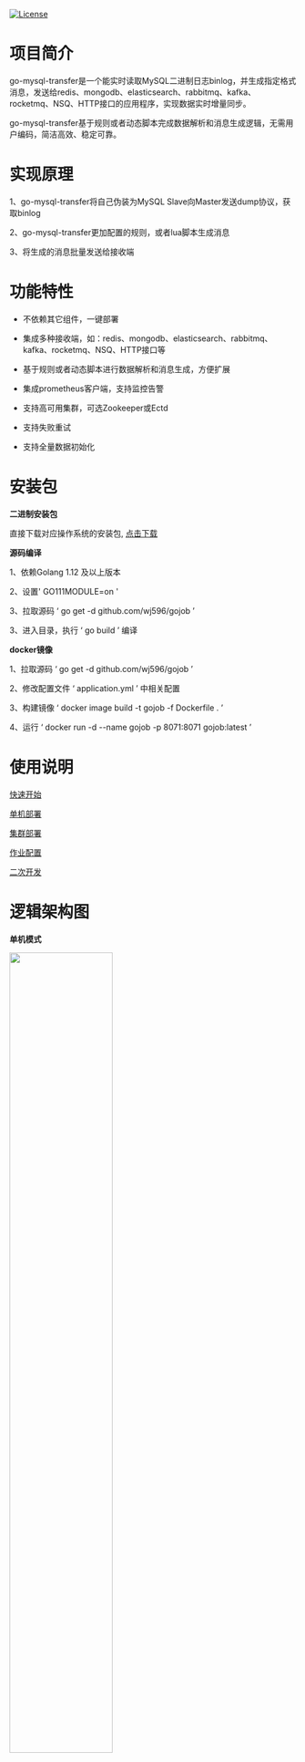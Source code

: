 [![License](https://img.shields.io/badge/license-Apache%202-4EB1BA.svg)](https://www.apache.org/licenses/LICENSE-2.0.html)

# 项目简介

go-mysql-transfer是一个能实时读取MySQL二进制日志binlog，并生成指定格式消息，发送给redis、mongodb、elasticsearch、rabbitmq、kafka、rocketmq、NSQ、HTTP接口的应用程序，实现数据实时增量同步。

go-mysql-transfer基于规则或者动态脚本完成数据解析和消息生成逻辑，无需用户编码，简洁高效、稳定可靠。

# 实现原理

1、go-mysql-transfer将自己伪装为MySQL Slave向Master发送dump协议，获取binlog

2、go-mysql-transfer更加配置的规则，或者lua脚本生成消息

3、将生成的消息批量发送给接收端


# 功能特性

- 不依赖其它组件，一键部署

- 集成多种接收端，如：redis、mongodb、elasticsearch、rabbitmq、kafka、rocketmq、NSQ、HTTP接口等

- 基于规则或者动态脚本进行数据解析和消息生成，方便扩展

- 集成prometheus客户端，支持监控告警

- 支持高可用集群，可选Zookeeper或Ectd

- 支持失败重试

- 支持全量数据初始化

# 安装包

**二进制安装包**

直接下载对应操作系统的安装包, [点击下载](https://github.com/wj596/gojob/releases)

**源码编译**

1、依赖Golang 1.12 及以上版本

2、设置' GO111MODULE=on '

3、拉取源码 ‘ go get -d github.com/wj596/gojob ’

3、进入目录，执行 ‘ go build ’  编译

**docker镜像**

1、拉取源码 ‘ go get -d github.com/wj596/gojob ’

2、修改配置文件 ‘ application.yml ’ 中相关配置

3、构建镜像 ‘ docker image build -t gojob -f Dockerfile . ’

4、运行 ‘ docker run -d --name gojob -p 8071:8071 gojob:latest ’

# 使用说明

[快速开始](https://github.com/wj596/gojob/wiki/faststart?_blank)

[单机部署](https://github.com/wj596/gojob/wiki/standalone?_blank)

[集群部署](https://github.com/wj596/gojob/wiki/cluster?_blank)

[作业配置](https://github.com/wj596/gojob/wiki/deploy?_blank)

[二次开发](https://github.com/wj596/gojob/wiki/develop?_blank)

# 逻辑架构图

**单机模式**

<img src="https://github.com/wj596/shares/blob/master/gojob/gojob1.png" width="60%">

单机模式下主要运行逻辑：

1、通过WEB界面定义作业元数据，并保存到本地存储引擎

3、任务调度器从本地持久化存储获取作业调度信息

4、按照执行节点选择策略或数据分片策略，选取执行节点，发送HTTP调用请求到执行节点

5、调度日志异步多写到各个MySQL节点

**集群模式**

<img src="https://github.com/wj596/shares/blob/master/gojob/gojob2.png" width="60%">  

集群模式下主要运行逻辑：

1、Raft选举算法选取主节点

2、在WEB界面定义作业元数据，通过Raft强数据一致性协议将数据复制到其他节点

3、各节点将作业元数据保存到本地存储引擎 

6、主节点从本地持久化存储获取调度信息

7、主节点按照执行节点选择策略或数据分片策略，选取执行节点，发送HTTP调用请求到执行节点

8、主节点将调度日志异步多写到各个MySQL节点

9、如果集群内有任一节点宕机，将重新触发主节点选举



**Raft共识机制**

基于日志的状态机复制：

<img src="https://github.com/wj596/shares/blob/master/gojob/gojob3-1.png">  

节点状态转换：

<img src="https://github.com/wj596/shares/blob/master/gojob/gojob3-2.png">  

Raft强数据一致性主要逻辑：

1、选举安全：在一个特定的任期内，最多只能选出一名领导人。

2、Leader Append-Only：领导者只能在其日志中添加新条目（它既不能覆盖也不能删除条目）。

3、日志匹配：如果两个日志包含具有相同索引和术语的条目，则日志在通过给定索引的所有条目中都是相同的。

4、领导者完整性：如果在给定的术语中提交了日志条目，那么从该术语开始，它将出现在领导者的日志中。

5、状态机安全性：如果服务器已将特定日志条目应用于其状态机，则其他服务器不会对同一日志应用不同的命令。



# UI预览

单机模式下的"运行分析" ：

<img src="https://github.com/wj596/shares/blob/master/gojob/gojob4.png"> 

集群模式下的"运行分析" ：

<img src="https://github.com/wj596/shares/blob/master/gojob/gojob5.png"> 

"集群管理"：

<img src="https://github.com/wj596/shares/blob/master/gojob/gojob6.png">

"任务管理"：

<img src="https://github.com/wj596/shares/blob/master/gojob/gojob7.png">

<img src="https://github.com/wj596/shares/blob/master/gojob/gojob8.png">

"调度日志"：

<img src="https://github.com/wj596/shares/blob/master/gojob/gojob9.png">


# 技术栈

* Web框架  [gin](https://github.com/gin-gonic/gin)
* ORM  [Xorm](https://github.com/go-xorm/xorm)
* 静态资源打包  [statik](https://github.com/rakyll/statik)
* UI框架  [vue-element-admin](https://github.com/PanJiaChen/vue-element-admin)

感谢以上优秀的开源框架

# 更新日志

**V1.0.0 Bate**

* 初始化提交Bate版本

